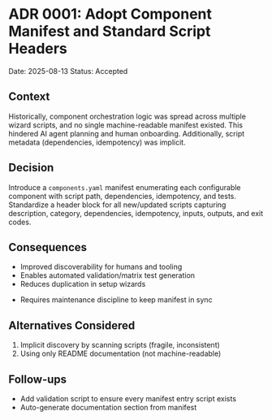 # ADR 0001: Adopt Component Manifest and Standard Script Headers
Date: 2025-08-13
Status: Accepted

## Context
Historically, component orchestration logic was spread across multiple wizard scripts, and no single machine-readable manifest existed. This hindered AI agent planning and human onboarding. Additionally, script metadata (dependencies, idempotency) was implicit.

## Decision
Introduce a `components.yaml` manifest enumerating each configurable component with script path, dependencies, idempotency, and tests. Standardize a header block for all new/updated scripts capturing description, category, dependencies, idempotency, inputs, outputs, and exit codes.

## Consequences
+ Improved discoverability for humans and tooling
+ Enables automated validation/matrix test generation
+ Reduces duplication in setup wizards
- Requires maintenance discipline to keep manifest in sync

## Alternatives Considered
1. Implicit discovery by scanning scripts (fragile, inconsistent)
2. Using only README documentation (not machine-readable)

## Follow-ups
- Add validation script to ensure every manifest entry script exists
- Auto-generate documentation section from manifest
